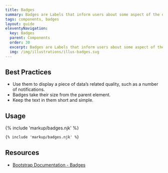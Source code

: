 ```yaml
---
title: Badges
summary: Badges are Labels that inform users about some aspect of the data, such as the count of related items.
tags: components, badges
layout: guide
eleventyNavigation:
  key: Badges
  parent: Components
  order: 30
  excerpt: Badges are Labels that inform users about some aspect of the data, such as the count of related items.
  img: /img/illustrations/illus-badges.svg
---
```

  
## Best Practices

- Use them to display a piece of data’s related quality, such as a number of notifications.
- Badges take their size from the parent element.
- Keep the text in them short and simple.

## Usage

{% include 'markup/badges.njk' %}

``` html
{% include 'markup/badges.njk' %}
```

## Resources
* <a href="https://getbootstrap.com/docs/5.1/components/badge/" target="_blank">Bootstrap Documentation - Badges</a>
